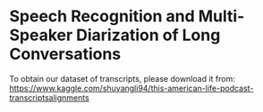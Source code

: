 # Speech Recognition and Multi-Speaker Diarization of Long Conversations

To obtain our dataset of transcripts, please download it from:
https://www.kaggle.com/shuyangli94/this-american-life-podcast-transcriptsalignments

